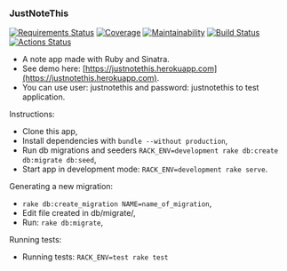 ### JustNoteThis

[![Requirements Status](https://requires.io/github/bergpb/justnotethis/requirements.svg?branch=master)](https://requires.io/github/bergpb/justnotethis/requirements/?branch=master)
[![Coverage](https://codecov.io/gh/bergpb/justnotethis/branch/master/graph/badge.svg)](https://codecov.io/gh/bergpb/justnotethis)
[![Maintainability](https://api.codeclimate.com/v1/badges/3864ddc62c5a20293e0d/maintainability)](https://codeclimate.com/github/bergpb/justnotethis/maintainability)
[![Build Status](https://travis-ci.org/bergpb/justnotethis.svg?branch=master)](https://travis-ci.org/bergpb/justnotethis)
[![Actions Status](https://github.com/bergpb/justnotethis/workflows/Ruby/badge.svg)](https://github.com/bergpb/justnotethis/actions)

- A note app made with Ruby and Sinatra.
- See demo here: [https://justnotethis.herokuapp.com](https://justnotethis.herokuapp.com).
- You can use user: justnotethis and password: justnotethis to test application.

Instructions:
- Clone this app,
- Install dependencies with ```bundle --without production```,
- Run db migrations and seeders ```RACK_ENV=development rake db:create db:migrate db:seed```,
- Start app in development mode: ```RACK_ENV=development rake serve```.


Generating a new migration:
- ```rake db:create_migration NAME=name_of_migration```,
- Edit file created in db/migrate/,
- Run: ```rake db:migrate```,


Running tests:
- Running tests: ```RACK_ENV=test rake test```

